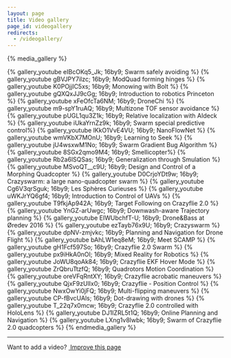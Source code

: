 ```yaml
---
layout: page
title: Video gallery
page_id: videogallery
redirects:
  - /videogallery/
---
```


{% media_gallery %}


{% gallery_youtube eIBcOKq5_Jk; 16by9; Swarm safely avoiding %}
{% gallery_youtube gBVJPY7ilzc; 16by9; ModQuad forming hinges %}
{% gallery_youtube K0POjjIC5xs; 16by9; Monowing with Bolt %}
{% gallery_youtube gQXQxJJ9cGg; 16by9; Introduction to robotics Princeton %}
{% gallery_youtube xFeOfcTa6NM; 16by9; DroneChi %}
{% gallery_youtube m9-spY1ruAQ; 16by9; Multizone TOF sensor avoidance %}
{% gallery_youtube pUGL1qu3Z1k; 16by9; Relative localization with AIdeck %}
{% gallery_youtube iUkaYrnZz9k; 16by9; Swarm special predictive control%}
{% gallery_youtube lKkO1VvE4VU; 16by9; NanoFlowNet %}
{% gallery_youtube wmVKbX7MOnU; 16by9; Learning to Seek %}
{% gallery_youtube jU4wsxwM1No; 16by9; Swarm Gradient Bug Algorithm %}
{% gallery_youtube 8SGx2qmo9M4; 16by9; Smellicopter%}
{% gallery_youtube Rb2a6lSQSas; 16by9; Generalization through Smulation %}
{% gallery_youtube MSvoQT__c9U; 16by9; Design and Control of a Morphing Quadcopter %}
{% gallery_youtube D0CrjoYDt9w; 16by9; Crazyswarm: a large nano-quadcopter swarm %}
{% gallery_youtube Cg6V3qrSguk; 16by9; Les Sphères Curieuses  %}
{% gallery_youtube uWKJrYQ6gf4; 16by9; Introduction to Control of UAVs  %}
{% gallery_youtube T9fkjAp942A; 16by9; Target Following on Crazyflie 2.0 %}
{% gallery_youtube YnGZ-arUwgc; 16by9; Downwash-aware Trajectory planning %}
{% gallery_youtube EIWUbchfT-U; 16by9; Drone&Bass at Øredev 2016 %}
{% gallery_youtube ezTayb76x9U; 16by9; Crazyswarm %}
{% gallery_youtube dpNV-zmjvkc; 16by9; Planning and Navigation for Drone Flight %}
{% gallery_youtube bAhLW1eq8eM; 16by9; Meet SCAMP %}
{% gallery_youtube gH1Fcf597So; 16by9; Crazyflie 2.0 Swarm %}
{% gallery_youtube px9iHkA0nOI; 16by9; Mixed Reality for Robotics %}
{% gallery_youtube JoWU8qoAk84; 16by9; Crazyflie EKF Hover Mode %}
{% gallery_youtube ZrQbruTtzfQ; 16by9; Quadrotors Motion Coordination %}
{% gallery_youtube oreVFqRntXY; 16by9; Crazyflie acrobatic maneuvers %}
{% gallery_youtube QjxF9zUlIx0; 16by9; Crazyflie - Position Control %}
{% gallery_youtube NwxOwYi0jFQ; 16by9; Multi-flipping maneuvers %}
{% gallery_youtube CP-fBvcUAls; 16by9; Dot-drawing with drones %}
{% gallery_youtube T_22q7x0mcw; 16by9; Crazyflie 2.0 controlled with HoloLens %}
{% gallery_youtube DJ1IZRL5t1Q; 16by9; Online Planning and Navigation %}
{% gallery_youtube LXng1v8lwbk; 16by9; Swarm of Crazyflie 2.0 quadcopters %}
{% endmedia_gallery %}

---
<div class="col-md-12">
  <p class="text-right">Want to add a video? <a href="https://github.com/bitcraze/bitcraze-website/edit/master/src/{{page.path}}"><i class="fa fa-pencil"></i> &nbsp;Improve this page</a></p>
</div>
